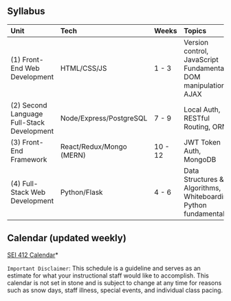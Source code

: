 ## Syllabus

| Unit | Tech | Weeks | Topics |
| :--- | :--- | :--- | :--- |
| \(1\) Front-End Web Development | HTML/CSS/JS | 1 - 3 | Version control, JavaScript Fundamentals, DOM manipulation, AJAX |
| \(2\) Second Language Full-Stack Development | Node/Express/PostgreSQL | 7 - 9 | Local Auth, RESTful Routing, ORMs |
| \(3\) Front-End Framework | React/Redux/Mongo \(MERN\) | 10 - 12 | JWT Token Auth, MongoDB |
| \(4\) Full-Stack Web Development | Python/Flask | 4 - 6 | Data Structures & Algorithms, Whiteboarding, Python fundamentals |

## Calendar (updated weekly)

[SEI 412 Calendar](https://calendar.google.com/calendar/embed?src=c_94jlsa99ds30jjeeb694iqo2o0%40group.calendar.google.com&ctz=America%2FLos_Angeles)\*

`Important Disclaimer`: This schedule is a guideline and serves as an estimate for what your instructional staff would like to accomplish. This calendar is not set in stone and is subject to change at any time for reasons such as snow days, staff illness, special events, and individual class pacing.

